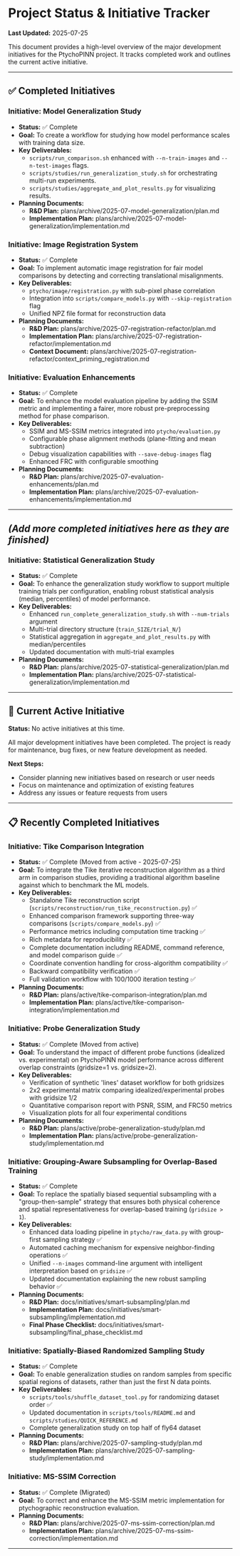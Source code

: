 # Project Status & Initiative Tracker

**Last Updated:** 2025-07-25

This document provides a high-level overview of the major development initiatives for the PtychoPINN project. It tracks completed work and outlines the current active initiative.

---

## ✅ **Completed Initiatives**

### **Initiative: Model Generalization Study**
*   **Status:** ✅ Complete
*   **Goal:** To create a workflow for studying how model performance scales with training data size.
*   **Key Deliverables:**
    *   `scripts/run_comparison.sh` enhanced with `--n-train-images` and `--n-test-images` flags.
    *   `scripts/studies/run_generalization_study.sh` for orchestrating multi-run experiments.
    *   `scripts/studies/aggregate_and_plot_results.py` for visualizing results.
*   **Planning Documents:**
    *   **R&D Plan:** <doc-ref type="plan">plans/archive/2025-07-model-generalization/plan.md</doc-ref>
    *   **Implementation Plan:** <doc-ref type="plan">plans/archive/2025-07-model-generalization/implementation.md</doc-ref>

### **Initiative: Image Registration System**
*   **Status:** ✅ Complete
*   **Goal:** To implement automatic image registration for fair model comparisons by detecting and correcting translational misalignments.
*   **Key Deliverables:**
    *   `ptycho/image/registration.py` with sub-pixel phase correlation
    *   Integration into `scripts/compare_models.py` with `--skip-registration` flag
    *   Unified NPZ file format for reconstruction data
*   **Planning Documents:**
    *   **R&D Plan:** <doc-ref type="plan">plans/archive/2025-07-registration-refactor/plan.md</doc-ref>
    *   **Implementation Plan:** <doc-ref type="plan">plans/archive/2025-07-registration-refactor/implementation.md</doc-ref>
    *   **Context Document:** <doc-ref type="plan">plans/archive/2025-07-registration-refactor/context_priming_registration.md</doc-ref>

### **Initiative: Evaluation Enhancements**
*   **Status:** ✅ Complete
*   **Goal:** To enhance the model evaluation pipeline by adding the SSIM metric and implementing a fairer, more robust pre-preprocessing method for phase comparison.
*   **Key Deliverables:**
    *   SSIM and MS-SSIM metrics integrated into `ptycho/evaluation.py`
    *   Configurable phase alignment methods (plane-fitting and mean subtraction)
    *   Debug visualization capabilities with `--save-debug-images` flag
    *   Enhanced FRC with configurable smoothing
*   **Planning Documents:**
    *   **R&D Plan:** <doc-ref type="plan">plans/archive/2025-07-evaluation-enhancements/plan.md</doc-ref>
    *   **Implementation Plan:** <doc-ref type="plan">plans/archive/2025-07-evaluation-enhancements/implementation.md</doc-ref>

---
*(Add more completed initiatives here as they are finished)*
---

### **Initiative: Statistical Generalization Study**
*   **Status:** ✅ Complete
*   **Goal:** To enhance the generalization study workflow to support multiple training trials per configuration, enabling robust statistical analysis (median, percentiles) of model performance.
*   **Key Deliverables:**
    *   Enhanced `run_complete_generalization_study.sh` with `--num-trials` argument
    *   Multi-trial directory structure (`train_SIZE/trial_N/`)
    *   Statistical aggregation in `aggregate_and_plot_results.py` with median/percentiles
    *   Updated documentation with multi-trial examples
*   **Planning Documents:**
    *   **R&D Plan:** <doc-ref type="plan">plans/archive/2025-07-statistical-generalization/plan.md</doc-ref>
    *   **Implementation Plan:** <doc-ref type="plan">plans/archive/2025-07-statistical-generalization/implementation.md</doc-ref>

---

## 🚀 **Current Active Initiative**

**Status:** No active initiatives at this time.

All major development initiatives have been completed. The project is ready for maintenance, bug fixes, or new feature development as needed.

**Next Steps:** 
- Consider planning new initiatives based on research or user needs
- Focus on maintenance and optimization of existing features
- Address any issues or feature requests from users

---

## 📋 **Recently Completed Initiatives**

### **Initiative: Tike Comparison Integration**
*   **Status:** ✅ Complete (Moved from active - 2025-07-25)
*   **Goal:** To integrate the Tike iterative reconstruction algorithm as a third arm in comparison studies, providing a traditional algorithm baseline against which to benchmark the ML models.
*   **Key Deliverables:**
    *   Standalone Tike reconstruction script (`scripts/reconstruction/run_tike_reconstruction.py`) ✅
    *   Enhanced comparison framework supporting three-way comparisons (`scripts/compare_models.py`) ✅
    *   Performance metrics including computation time tracking ✅
    *   Rich metadata for reproducibility ✅
    *   Complete documentation including README, command reference, and model comparison guide ✅
    *   Coordinate convention handling for cross-algorithm compatibility ✅
    *   Backward compatibility verification ✅
    *   Full validation workflow with 100/1000 iteration testing ✅
*   **Planning Documents:**
    *   **R&D Plan:** <doc-ref type="plan">plans/active/tike-comparison-integration/plan.md</doc-ref>
    *   **Implementation Plan:** <doc-ref type="plan">plans/active/tike-comparison-integration/implementation.md</doc-ref>

### **Initiative: Probe Generalization Study**
*   **Status:** ✅ Complete (Moved from active)
*   **Goal:** To understand the impact of different probe functions (idealized vs. experimental) on PtychoPINN model performance across different overlap constraints (gridsize=1 vs. gridsize=2).
*   **Key Deliverables:**
    *   Verification of synthetic 'lines' dataset workflow for both gridsizes
    *   2x2 experimental matrix comparing idealized/experimental probes with gridsize 1/2
    *   Quantitative comparison report with PSNR, SSIM, and FRC50 metrics
    *   Visualization plots for all four experimental conditions
*   **Planning Documents:**
    *   **R&D Plan:** <doc-ref type="plan">plans/active/probe-generalization-study/plan.md</doc-ref>
    *   **Implementation Plan:** <doc-ref type="plan">plans/active/probe-generalization-study/implementation.md</doc-ref>

### **Initiative: Grouping-Aware Subsampling for Overlap-Based Training**
*   **Status:** ✅ Complete
*   **Goal:** To replace the spatially biased sequential subsampling with a "group-then-sample" strategy that ensures both physical coherence and spatial representativeness for overlap-based training (`gridsize > 1`).
*   **Key Deliverables:**
    *   Enhanced data loading pipeline in `ptycho/raw_data.py` with group-first sampling strategy ✅
    *   Automated caching mechanism for expensive neighbor-finding operations ✅
    *   Unified `--n-images` command-line argument with intelligent interpretation based on `gridsize` ✅
    *   Updated documentation explaining the new robust sampling behavior ✅
*   **Planning Documents:**
    *   **R&D Plan:** <doc-ref type="plan">docs/initiatives/smart-subsampling/plan.md</doc-ref>
    *   **Implementation Plan:** <doc-ref type="plan">docs/initiatives/smart-subsampling/implementation.md</doc-ref>
    *   **Final Phase Checklist:** <doc-ref type="checklist">docs/initiatives/smart-subsampling/final_phase_checklist.md</doc-ref>

### **Initiative: Spatially-Biased Randomized Sampling Study**
*   **Status:** ✅ Complete
*   **Goal:** To enable generalization studies on random samples from specific spatial regions of datasets, rather than just the first N data points.
*   **Key Deliverables:**
    *   `scripts/tools/shuffle_dataset_tool.py` for randomizing dataset order ✅
    *   Updated documentation in `scripts/tools/README.md` and `scripts/studies/QUICK_REFERENCE.md`
    *   Complete generalization study on top half of fly64 dataset
*   **Planning Documents:**
    *   **R&D Plan:** <doc-ref type="plan">plans/archive/2025-07-sampling-study/plan.md</doc-ref>
    *   **Implementation Plan:** <doc-ref type="plan">plans/archive/2025-07-sampling-study/implementation.md</doc-ref>

### **Initiative: MS-SSIM Correction**
*   **Status:** ✅ Complete (Migrated)
*   **Goal:** To correct and enhance the MS-SSIM metric implementation for ptychographic reconstruction evaluation.
*   **Planning Documents:**
    *   **R&D Plan:** <doc-ref type="plan">plans/archive/2025-07-ms-ssim-correction/plan.md</doc-ref>
    *   **Implementation Plan:** <doc-ref type="plan">plans/archive/2025-07-ms-ssim-correction/implementation.md</doc-ref>

---